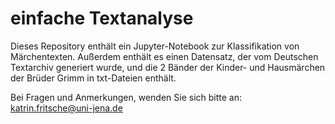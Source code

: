# einfache Textanalyse

Dieses Repository enthält ein Jupyter-Notebook zur Klassifikation von Märchentexten.
Außerdem enthält es einen Datensatz, der vom Deutschen Textarchiv generiert wurde, und die 2 Bänder der Kinder- und Hausmärchen der Brüder Grimm in txt-Dateien enthält.

Bei Fragen und Anmerkungen, wenden Sie sich bitte an:
katrin.fritsche@uni-jena.de
